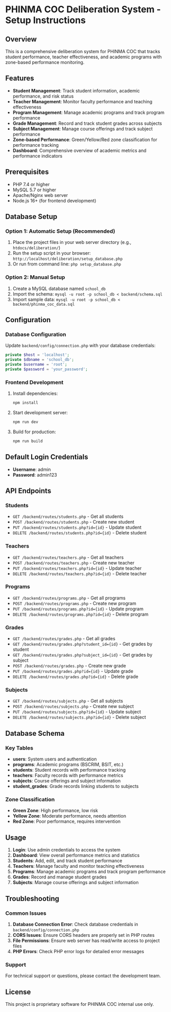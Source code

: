 # PHINMA COC Deliberation System - Setup Instructions

## Overview

This is a comprehensive deliberation system for PHINMA COC that tracks student performance, teacher effectiveness, and academic programs with zone-based performance monitoring.

## Features

- **Student Management**: Track student information, academic performance, and risk status
- **Teacher Management**: Monitor faculty performance and teaching effectiveness
- **Program Management**: Manage academic programs and track program performance
- **Grade Management**: Record and track student grades across subjects
- **Subject Management**: Manage course offerings and track subject performance
- **Zone-based Performance**: Green/Yellow/Red zone classification for performance tracking
- **Dashboard**: Comprehensive overview of academic metrics and performance indicators

## Prerequisites

- PHP 7.4 or higher
- MySQL 5.7 or higher
- Apache/Nginx web server
- Node.js 16+ (for frontend development)

## Database Setup

### Option 1: Automatic Setup (Recommended)

1. Place the project files in your web server directory (e.g., `htdocs/deliberation/`)
2. Run the setup script in your browser: `http://localhost/deliberation/setup_database.php`
3. Or run from command line: `php setup_database.php`

### Option 2: Manual Setup

1. Create a MySQL database named `school_db`
2. Import the schema: `mysql -u root -p school_db < backend/schema.sql`
3. Import sample data: `mysql -u root -p school_db < backend/phinma_coc_data.sql`

## Configuration

### Database Configuration

Update `backend/config/connection.php` with your database credentials:

```php
private $host = 'localhost';
private $dbname = 'school_db';
private $username = 'root';
private $password = 'your_password';
```

### Frontend Development

1. Install dependencies:

   ```bash
   npm install
   ```

2. Start development server:

   ```bash
   npm run dev
   ```

3. Build for production:
   ```bash
   npm run build
   ```

## Default Login Credentials

- **Username**: admin
- **Password**: admin123

## API Endpoints

### Students

- `GET /backend/routes/students.php` - Get all students
- `POST /backend/routes/students.php` - Create new student
- `PUT /backend/routes/students.php?id={id}` - Update student
- `DELETE /backend/routes/students.php?id={id}` - Delete student

### Teachers

- `GET /backend/routes/teachers.php` - Get all teachers
- `POST /backend/routes/teachers.php` - Create new teacher
- `PUT /backend/routes/teachers.php?id={id}` - Update teacher
- `DELETE /backend/routes/teachers.php?id={id}` - Delete teacher

### Programs

- `GET /backend/routes/programs.php` - Get all programs
- `POST /backend/routes/programs.php` - Create new program
- `PUT /backend/routes/programs.php?id={id}` - Update program
- `DELETE /backend/routes/programs.php?id={id}` - Delete program

### Grades

- `GET /backend/routes/grades.php` - Get all grades
- `GET /backend/routes/grades.php?student_id={id}` - Get grades by student
- `GET /backend/routes/grades.php?subject_id={id}` - Get grades by subject
- `POST /backend/routes/grades.php` - Create new grade
- `PUT /backend/routes/grades.php?id={id}` - Update grade
- `DELETE /backend/routes/grades.php?id={id}` - Delete grade

### Subjects

- `GET /backend/routes/subjects.php` - Get all subjects
- `POST /backend/routes/subjects.php` - Create new subject
- `PUT /backend/routes/subjects.php?id={id}` - Update subject
- `DELETE /backend/routes/subjects.php?id={id}` - Delete subject

## Database Schema

### Key Tables

- **users**: System users and authentication
- **programs**: Academic programs (BSCRIM, BSIT, etc.)
- **students**: Student records with performance tracking
- **teachers**: Faculty records with performance metrics
- **subjects**: Course offerings and subject information
- **student_grades**: Grade records linking students to subjects

### Zone Classification

- **Green Zone**: High performance, low risk
- **Yellow Zone**: Moderate performance, needs attention
- **Red Zone**: Poor performance, requires intervention

## Usage

1. **Login**: Use admin credentials to access the system
2. **Dashboard**: View overall performance metrics and statistics
3. **Students**: Add, edit, and track student performance
4. **Teachers**: Manage faculty and monitor teaching effectiveness
5. **Programs**: Manage academic programs and track program performance
6. **Grades**: Record and manage student grades
7. **Subjects**: Manage course offerings and subject information

## Troubleshooting

### Common Issues

1. **Database Connection Error**: Check database credentials in `backend/config/connection.php`
2. **CORS Issues**: Ensure CORS headers are properly set in PHP routes
3. **File Permissions**: Ensure web server has read/write access to project files
4. **PHP Errors**: Check PHP error logs for detailed error messages

### Support

For technical support or questions, please contact the development team.

## License

This project is proprietary software for PHINMA COC internal use only.




